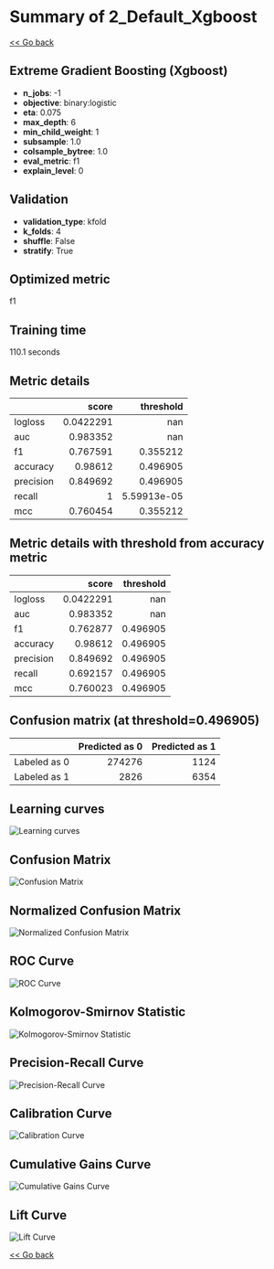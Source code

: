 # Summary of 2_Default_Xgboost

[<< Go back](../README.md)


## Extreme Gradient Boosting (Xgboost)
- **n_jobs**: -1
- **objective**: binary:logistic
- **eta**: 0.075
- **max_depth**: 6
- **min_child_weight**: 1
- **subsample**: 1.0
- **colsample_bytree**: 1.0
- **eval_metric**: f1
- **explain_level**: 0

## Validation
 - **validation_type**: kfold
 - **k_folds**: 4
 - **shuffle**: False
 - **stratify**: True

## Optimized metric
f1

## Training time

110.1 seconds

## Metric details
|           |     score |     threshold |
|:----------|----------:|--------------:|
| logloss   | 0.0422291 | nan           |
| auc       | 0.983352  | nan           |
| f1        | 0.767591  |   0.355212    |
| accuracy  | 0.98612   |   0.496905    |
| precision | 0.849692  |   0.496905    |
| recall    | 1         |   5.59913e-05 |
| mcc       | 0.760454  |   0.355212    |


## Metric details with threshold from accuracy metric
|           |     score |   threshold |
|:----------|----------:|------------:|
| logloss   | 0.0422291 |  nan        |
| auc       | 0.983352  |  nan        |
| f1        | 0.762877  |    0.496905 |
| accuracy  | 0.98612   |    0.496905 |
| precision | 0.849692  |    0.496905 |
| recall    | 0.692157  |    0.496905 |
| mcc       | 0.760023  |    0.496905 |


## Confusion matrix (at threshold=0.496905)
|              |   Predicted as 0 |   Predicted as 1 |
|:-------------|-----------------:|-----------------:|
| Labeled as 0 |           274276 |             1124 |
| Labeled as 1 |             2826 |             6354 |

## Learning curves
![Learning curves](learning_curves.png)
## Confusion Matrix

![Confusion Matrix](confusion_matrix.png)


## Normalized Confusion Matrix

![Normalized Confusion Matrix](confusion_matrix_normalized.png)


## ROC Curve

![ROC Curve](roc_curve.png)


## Kolmogorov-Smirnov Statistic

![Kolmogorov-Smirnov Statistic](ks_statistic.png)


## Precision-Recall Curve

![Precision-Recall Curve](precision_recall_curve.png)


## Calibration Curve

![Calibration Curve](calibration_curve_curve.png)


## Cumulative Gains Curve

![Cumulative Gains Curve](cumulative_gains_curve.png)


## Lift Curve

![Lift Curve](lift_curve.png)



[<< Go back](../README.md)
